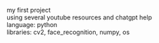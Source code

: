 my first project
<br>
using several youtube resources and chatgpt help
<br>
language: python
<br>
libraries: cv2, face_recognition, numpy, os
